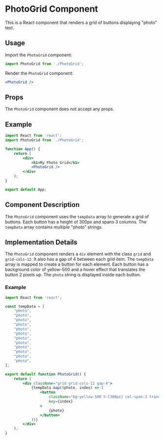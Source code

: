 # PhotoGrid Component

This is a React component that renders a grid of buttons displaying "photo" text.

## Usage

Import the `PhotoGrid` component:

```javascript
import PhotoGrid from './PhotoGrid';
```

Render the `PhotoGrid` component:

```jsx
<PhotoGrid />
```

## Props

The `PhotoGrid` component does not accept any props.

## Example

```jsx
import React from 'react';
import PhotoGrid from './PhotoGrid';

function App() {
    return (
        <div>
            <h1>My Photo Grid</h1>
            <PhotoGrid />
        </div>
    );
}

export default App;
```

## Component Description

The `PhotoGrid` component uses the `tempData` array to generate a grid of buttons. Each button has a height of 300px and spans 3 columns. The `tempData` array contains multiple "photo" strings.

## Implementation Details

The `PhotoGrid` component renders a `div` element with the class `grid` and `grid-cols-12`. It also has a gap of 4 between each grid item. The `tempData` array is mapped to create a button for each element. Each button has a background color of yellow-500 and a hover effect that translates the button 2 pixels up. The `photo` string is displayed inside each button.

### Example

```jsx
import React from 'react';

const tempData = [
    "photo",
    "photo",
    "photo",
    "photo",
    "photo",
    "photo",
    "photo",
    "photo",
    "photo",
    "photo",
    "photo",
    "photo",
];

export default function PhotoGrid() {
    return (
        <div className="grid grid-cols-12 gap-4">
            {tempData.map((photo, index) => (
                <button
                    className="bg-yellow-500 h-[300px] col-span-3 transition ease-in-out hover:-translate-y-2"
                    key={index}
                >
                    {photo}
                </button>
            ))}
        </div>
    );
}
```